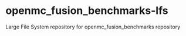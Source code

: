 # openmc_fusion_benchmarks-lfs
Large File System repository for openmc_fusion_benchmarks repository
